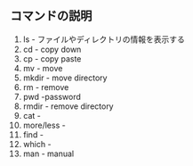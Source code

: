 ## コマンドの説明

1. ls - ファイルやディレクトリの情報を表示する
1. cd - copy down
1. cp - copy paste
1. mv - move
1. mkdir - move directory
1. rm - remove 
1. pwd -password 
1. rmdir - remove directory
1. cat - 
1. more/less - 
1. find - 
1. which - 
1. man - manual

